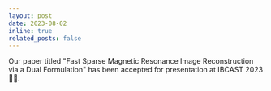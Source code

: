 ```yaml
---
layout: post
date: 2023-08-02 
inline: true
related_posts: false
---
```

Our paper titled "Fast Sparse Magnetic Resonance Image Reconstruction via a Dual Formulation" has been accepted for presentation at IBCAST 2023 🎉🎊.
